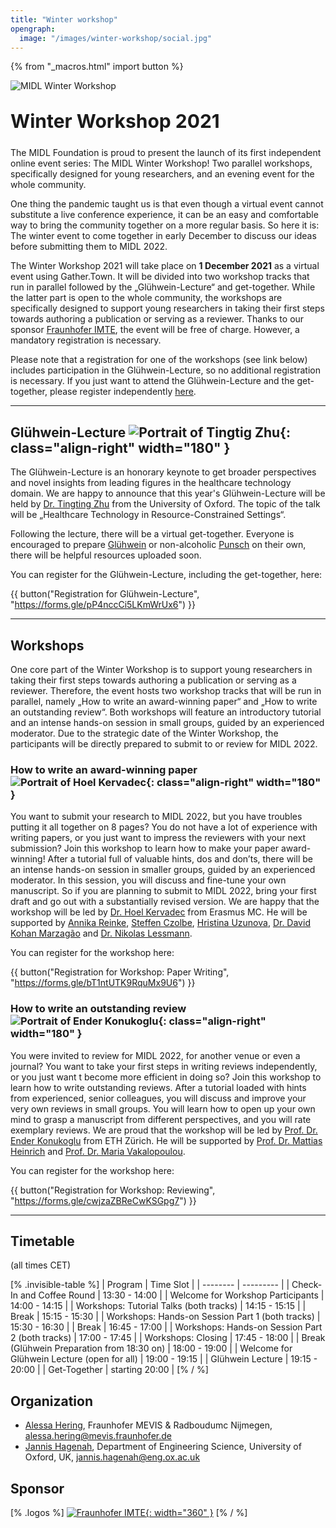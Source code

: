 ```yaml
---
title: "Winter workshop"
opengraph:
  image: "/images/winter-workshop/social.jpg"
---
```


{% from "_macros.html" import button %}


![MIDL Winter Workshop](/images/winter-workshop/background_cropped.jpg)


<h1 style="font-size: 30px; margin-top: 30px; margin-bottom: 24px">Winter Workshop 2021</h1>

The MIDL Foundation is proud to present the launch of its first independent online event series: The MIDL Winter Workshop! Two parallel workshops, specifically designed for young researchers, and an evening event for the whole community.

One thing the pandemic taught us is that even though a virtual event cannot substitute a live conference experience, it can be an easy and comfortable way to bring the community together on a more regular basis. So here it is: The winter event to come together in early December to discuss our ideas before submitting them to MIDL 2022.

The Winter Workshop 2021 will take place on **1 December 2021** as a virtual event using Gather.Town. It will be divided into two workshop tracks that run in parallel followed by the „Glühwein-Lecture“ and get-together. While the latter part is open to the whole community, the workshops are specifically designed to support young researchers in taking their first steps towards authoring a publication or serving as a reviewer.
Thanks to our sponsor [Fraunhofer IMTE](https://www.imte.fraunhofer.de/en.html), the event will be free of charge. However, a mandatory registration is necessary.

Please note that a registration for one of the workshops (see link below) includes participation in the Glühwein-Lecture, so no additional registration is necessary. If you just want to attend the Glühwein-Lecture and the get-together, please register independently [here](https://forms.gle/pP4nccCi5LKmWrUx6).

---

## Glühwein-Lecture ![Portrait of Tingtig Zhu](/images/winter-workshop/pic_tingting.jpg){: class="align-right" width="180" }

The Glühwein-Lecture is an honorary keynote to get broader perspectives and novel insights from leading figures in the healthcare technology domain.
We are happy to announce that this year's Glühwein-Lecture will be held by [Dr. Tingting Zhu](https://eng.ox.ac.uk/people/tingting-zhu/) from the University of Oxford. The topic of the talk will be „Healthcare Technology in Resource-Constrained Settings“.

Following the lecture, there will be a virtual get-together. Everyone is encouraged to prepare [Glühwein](https://en.wikipedia.org/wiki/Mulled_wine) or non-alcoholic [Punsch](https://en.wikipedia.org/wiki/Punch_(drink)) on their own, there will be helpful resources uploaded soon.

You can register for the Glühwein-Lecture, including the get-together, here:

{{ button("Registration for Glühwein-Lecture", "https://forms.gle/pP4nccCi5LKmWrUx6") }}

---

## Workshops

One core part of the Winter Workshop is to support young researchers in taking their first steps towards authoring a publication or serving as a reviewer. Therefore, the event hosts two workshop tracks that will be run in parallel, namely „How to write an award-winning paper“ and „How to write an outstanding review“. Both workshops will feature an introductory tutorial and an intense hands-on session in small groups, guided by an experienced moderator. Due to the strategic date of the Winter Workshop, the participants will be directly prepared to submit to or review for MIDL 2022.

### How to write an award-winning paper ![Portrait of Hoel Kervadec](/images/winter-workshop/pic_hoel.jpg){: class="align-right" width="180" }

You want to submit your research to MIDL 2022, but you have troubles putting it all together on 8 pages? You do not have a lot of experience with writing papers, or you just want to impress the reviewers with your next submission? Join this workshop to learn how to make your paper award-winning!
After a tutorial full of valuable hints, dos and don’ts, there will be an intense hands-on session in smaller groups, guided by an experienced moderator. In this session, you will discuss and fine-tune your own manuscript. So if you are planning to submit to MIDL 2022, bring your first draft and go out with a substantially revised version.
We are happy that the workshop will be led by [Dr. Hoel Kervadec](https://hoel.kervadec.science) from Erasmus MC. He will be supported by [Annika Reinke](https://www.dkfz.de/en/cami/team/people/Annika_Reinke.html), [Steffen Czolbe](https://di.ku.dk/english/staff/?pure=en%2Fpersons%2Fsteffen-czolbe(1767ec13-391b-470d-aab8-5b0b8c802cc0)%2Fpublications.html), [Hristina Uzunova](https://www.imi.uni-luebeck.de/institut/mitarbeiter/uzunova-hristina.html), [Dr. David Kohan Marzagão](https://kohan.uk) and [Dr. Nikolas Lessmann](https://www.diagnijmegen.nl/people/nikolas-lessmann/).

You can register for the workshop here:

{{ button("Registration for Workshop: Paper Writing", "https://forms.gle/bT1ntUTK9RquMx9U6") }}

### How to write an outstanding review ![Portrait of Ender Konukoglu](/images/winter-workshop/pic_ender.jpg){: class="align-right" width="180" }

You were invited to review for MIDL 2022, for another venue or even a journal? You want to take your first steps in writing reviews independently, or you just want t become more efficient in doing so? Join this workshop to learn how to write outstanding reviews.
After a tutorial loaded with hints from experienced, senior colleagues, you will discuss and improve your very own reviews in small groups. You will learn how to open up your own mind to grasp a manuscript from different perspectives, and you will rate exemplary reviews.
We are proud that the workshop will be led by [Prof. Dr. Ender Konukoglu](http://people.ee.ethz.ch/~kender/) from ETH Zürich. He will be supported by [Prof. Dr. Mattias Heinrich](https://www.imi.uni-luebeck.de/institut/mitarbeiter/heinrich-mattias.html) and [Prof. Dr. Maria Vakalopoulou](https://www.centralesupelec.fr/en/msc-artificial-intelligence-faculty).

You can register for the workshop here:

{{ button("Registration for Workshop: Reviewing", "https://forms.gle/cwjzaZBReCwKSGpg7") }}

---

## Timetable

(all times CET)

[% .invisible-table %]
| Program                                              | Time Slot         |
| --------                                             | ---------         |
| Check-In and Coffee Round                            | 13:30 - 14:00     |
| Welcome for Workshop Participants                    | 14:00 - 14:15     |
| Workshops: Tutorial Talks (both tracks)              | 14:15 - 15:15     |
| Break                                                | 15:15 - 15:30     |
| Workshops: Hands-on Session Part 1 (both tracks)     | 15:30 - 16:30     |
| Break                                                | 16:45 - 17:00     |
| Workshops: Hands-on Session Part 2 (both tracks)     | 17:00 - 17:45     |
| Workshops: Closing                                   | 17:45 - 18:00     |
| Break (Glühwein Preparation from 18:30 on)           | 18:00 - 19:00     |
| Welcome for Glühwein Lecture (open for all)          | 19:00 - 19:15     |
| Glühwein Lecture                                     | 19:15 - 20:00     |
| Get-Together                                         | starting 20:00    |
[% / %]

## Organization

* [Alessa Hering](https://www.mevis.fraunhofer.de/en/employees/alessa-hering.html), Fraunhofer MEVIS & Radboudumc Nijmegen, <alessa.hering@mevis.fraunhofer.de>
* [Jannis Hagenah](https://eng.ox.ac.uk/chi/), Department of Engineering Science, University of Oxford, UK, <jannis.hagenah@eng.ox.ac.uk>

## Sponsor

[% .logos %]
[![Fraunhofer IMTE](/images/winter-workshop/imte.svg){: width="360" }](https://www.imte.fraunhofer.de/en.html)
[% / %]
